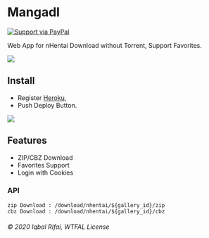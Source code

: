 # Mangadl

[![Support via PayPal](https://img.shields.io/badge/Donate-PayPal-green.svg)](https://www.paypal.me/iqbalrifai/)

Web App for nHentai Download without Torrent, Support Favorites.

[![](https://cdn.discordapp.com/attachments/703998465868300427/741864376989908992/unknown.png)]()

## Install
- Register [Heroku](https://dashboard.heroku.com/), 
- Push Deploy Button.  

[![](https://www.herokucdn.com/deploy/button.png)](https://heroku.com/deploy?template=https://github.com/moedevel/mangadl)

## Features
- ZIP/CBZ Download
- Favorites Support
- Login with Cookies

### API
```
zip Download : /download/nhentai/${gallery_id}/zip
cbz Download : /download/nhentai/${gallery_id}/cbz
```

###### © 2020 Iqbal Rifai, WTFAL License

